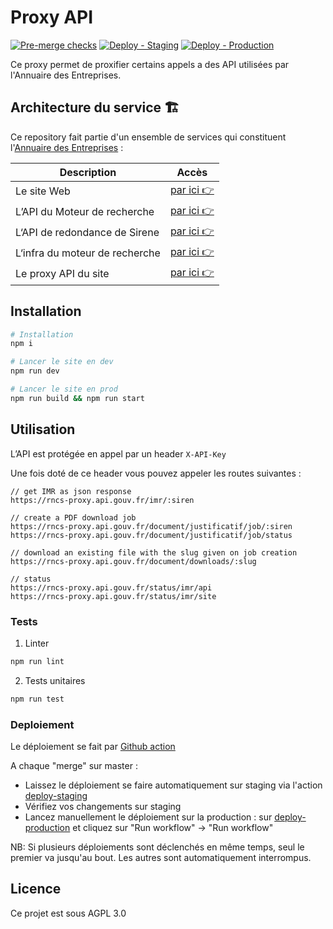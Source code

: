 # Proxy API

[![Pre-merge checks](https://github.com/etalab/annuaire-entreprises-api-proxy/actions/workflows/pre-merge.yml/badge.svg)](https://github.com/etalab/rncs-api-proxy/actions/workflows/pre-merge.yml)
[![Deploy - Staging](https://github.com/etalab/annuaire-entreprises-api-proxy/actions/workflows/deploy-staging.yml/badge.svg)](https://github.com/etalab/rncs-api-proxy/actions/workflows/deploy-staging.yml)
[![Deploy - Production](https://github.com/etalab/annuaire-entreprises-api-proxy/actions/workflows/deploy-production.yml/badge.svg)](https://github.com/etalab/rncs-api-proxy/actions/workflows/deploy-production.yml)

Ce proxy permet de proxifier certains appels a des API utilisées par l'Annuaire des Entreprises.

## Architecture du service 🏗

Ce repository fait partie d'un ensemble de services qui constituent l'[Annuaire des Entreprises](https://annuaire-entreprises.data.gouv.fr) :

| Description                    | Accès                                                                     |
| ------------------------------ | ------------------------------------------------------------------------- |
| Le site Web                    | [par ici 👉](https://github.com/etalab/annuaire-entreprises-site)         |
| L’API du Moteur de recherche   | [par ici 👉](https://github.com/etalab/annuaire-entreprises-search-api)   |
| L‘API de redondance de Sirene  | [par ici 👉](https://github.com/etalab/annuaire-entreprises-sirene-api)   |
| L‘infra du moteur de recherche | [par ici 👉](https://github.com/etalab/annuaire-entreprises-search-infra) |
| Le proxy API du site           | [par ici 👉](https://github.com/etalab/annuaire-entreprises-api-proxy)                    |

## Installation

```bash
# Installation
npm i

# Lancer le site en dev
npm run dev

# Lancer le site en prod
npm run build && npm run start

```

## Utilisation

L’API est protégée en appel par un header `X-API-Key`

Une fois doté de ce header vous pouvez appeler les routes suivantes :

```
// get IMR as json response
https://rncs-proxy.api.gouv.fr/imr/:siren

// create a PDF download job
https://rncs-proxy.api.gouv.fr/document/justificatif/job/:siren
https://rncs-proxy.api.gouv.fr/document/justificatif/job/status

// download an existing file with the slug given on job creation
https://rncs-proxy.api.gouv.fr/document/downloads/:slug

// status 
https://rncs-proxy.api.gouv.fr/status/imr/api
https://rncs-proxy.api.gouv.fr/status/imr/site
```

### Tests

1. Linter

```bash
npm run lint
```

2. Tests unitaires

```bash
npm run test
```

### Deploiement

Le déploiement se fait par [Github action](https://github.com/etalab/rncs-api-proxy/actions)

A chaque "merge" sur master : 

- Laissez le déploiement se faire automatiquement sur staging via l'action [deploy-staging](https://github.com/etalab/annuaire-entreprises-api-proxy/actions/workflows/deploy-staging.yml)
- Vérifiez vos changements sur staging
- Lancez manuellement le déploiement sur la production : sur [deploy-production](https://github.com/etalab/annuaire-entreprises-api-proxy/actions/workflows/deploy-production.yml) et cliquez sur "Run workflow" -> "Run workflow"

NB: Si plusieurs déploiements sont déclenchés en même temps, seul le premier va jusqu'au bout. Les autres sont automatiquement interrompus.

## Licence

Ce projet est sous AGPL 3.0
